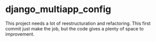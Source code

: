 # django_multiapp_config
This project needs a lot of reestructuration and refactoring. This first commit just make the job, but the code gives a plenty of space to improvement.
